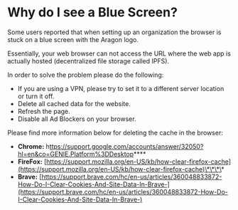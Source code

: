 # Why do I see a Blue Screen?

Some users reported that when setting up an organization the browser is stuck on a blue screen with the Aragon logo.

Essentially, your web browser can not access the URL where the web app is actually hosted (decentralized file storage called IPFS).

In order to solve the problem please do the following:

* If you are using a VPN, please try to set it to a different server location or turn it off.
* Delete all cached data for the website.
* Refresh the page.
* Disable all Ad Blockers on your browser.

Please find more information below for deleting the cache in the browser:

* **Chrome:** h[ttps://support.google.com/accounts/answer/32050?hl=en\&co=GENIE.Platform%3DDesktop](https://support.google.com/accounts/answer/32050?hl=en\&co=GENIE.Platform%3DDesktop)\*\*\*\*
* **FireFox:** [https://support.mozilla.org/en-US/kb/how-clear-firefox-cache](https://support.mozilla.org/en-US/kb/how-clear-firefox-cache)\*\*\*\*
* **Brave:** [https://support.brave.com/hc/en-us/articles/360048833872-How-Do-I-Clear-Cookies-And-Site-Data-In-Brave-](https://support.brave.com/hc/en-us/articles/360048833872-How-Do-I-Clear-Cookies-And-Site-Data-In-Brave-)
